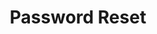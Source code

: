 ---
title: Password Reset
script: https://memberservices.membee.com/feeds/Login/ReAssocScript.ashx?appid=1908&clientid=1134
---